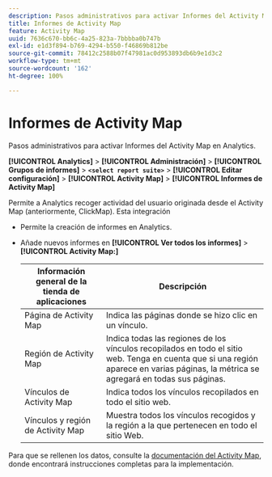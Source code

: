 ```yaml
---
description: Pasos administrativos para activar Informes del Activity Map en Analytics.
title: Informes de Activity Map
feature: Activity Map
uuid: 7636c670-bb6c-4a25-823a-7bbbba0b747b
exl-id: e1d3f894-b769-4294-b550-f46869b812be
source-git-commit: 78412c2588b07f47981ac0d953893db6b9e1d3c2
workflow-type: tm+mt
source-wordcount: '162'
ht-degree: 100%

---
```


# Informes de Activity Map

Pasos administrativos para activar Informes del Activity Map en Analytics.

**[!UICONTROL Analytics]** > **[!UICONTROL Administración]** > **[!UICONTROL Grupos de informes]** > **`<select report suite>`** > **[!UICONTROL Editar configuración]** > **[!UICONTROL Activity Map]** > **[!UICONTROL Informes de Activity Map]**

Permite a Analytics recoger actividad del usuario originada desde el Activity Map (anteriormente, ClickMap). Esta integración

* Permite la creación de informes en Analytics.
* Añade nuevos informes en **[!UICONTROL Ver todos los informes]** > **[!UICONTROL Activity Map:]**

   | Información general de la tienda de aplicaciones | Descripción |
   |---|---|
   | Página de Activity Map | Indica las páginas donde se hizo clic en un vínculo. |
   | Región de Activity Map | Indica todas las regiones de los vínculos recopilados en todo el sitio web. Tenga en cuenta que si una región aparece en varias páginas, la métrica se agregará en todas sus páginas. |
   | Vínculos de Activity Map | Indica todos los vínculos recopilados en todo el sitio web. |
   | Vínculos y región de Activity Map | Muestra todos los vínculos recogidos y la región a la que pertenecen en todo el sitio Web. |

Para que se rellenen los datos, consulte la [documentación del Activity Map](https://docs.adobe.com/content/help/es-ES/analytics/analyze/activity-map/activity-map.html), donde encontrará instrucciones completas para la implementación.
